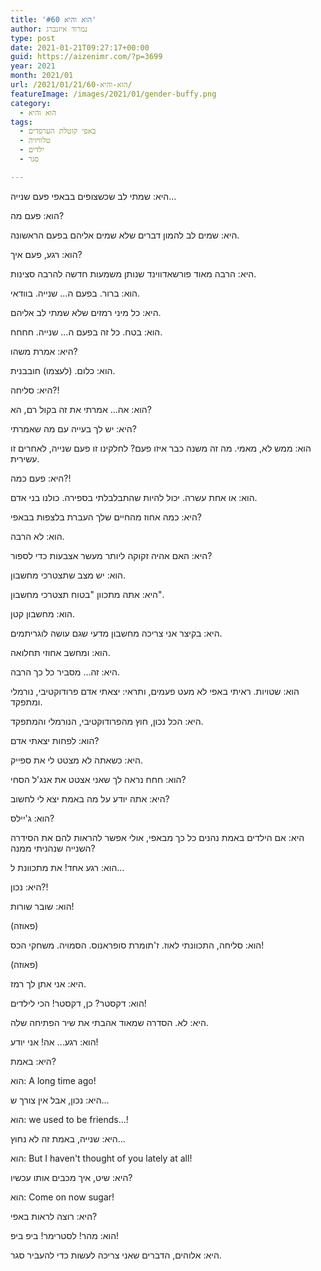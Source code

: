 ```yaml
---
title: 'הוא והיא #60'
author: נמרוד איזנברג
type: post
date: 2021-01-21T09:27:17+00:00
guid: https://aizenimr.com/?p=3699
year: 2021
month: 2021/01
url: /2021/01/21/הוא-והיא-60/
featureImage: /images/2021/01/gender-buffy.png
category:
  - הוא והיא
tags:
  - באפי קוטלת הערפדים
  - טלוויזיה
  - ילדים
  - סגר

---
```

היא: שמתי לב שכשצופים בבאפי פעם שנייה...

הוא: פעם מה?

היא: שמים לב להמון דברים שלא שמים אליהם בפעם הראשונה.

הוא: רגע, פעם איך?

היא: הרבה מאוד פורשאדווינד שנותן משמעות חדשה להרבה סצינות.

הוא: ברור. בפעם ה... שנייה. בוודאי.

היא: כל מיני רמזים שלא שמתי לב אליהם.

הוא: בטח. כל זה בפעם ה... שנייה. חחחח.

היא: אמרת משהו?

הוא: כלום. (לעצמו) חובבנית.

היא: סליחה?!

הוא: אה... אמרתי את זה בקול רם, הא?

היא: יש לך בעייה עם מה שאמרתי?

הוא: ממש לא, מאמי. מה זה משנה כבר איזו פעם? לחלקינו זו פעם שנייה, לאחרים זו עשירית.

היא: פעם כמה?!

הוא: או אחת עשרה. יכול להיות שהתבלבלתי בספירה. כולנו בני אדם.

היא: כמה אחוז מהחיים שלך העברת בלצפות בבאפי?

הוא: לא הרבה.

היא: האם אהיה זקוקה ליותר מעשר אצבעות כדי לספור?

הוא: יש מצב שתצטרכי מחשבון.

היא: אתה מתכוון "בטוח תצטרכי מחשבון".

הוא: מחשבון קטן.

היא: בקיצר אני צריכה מחשבון מדעי שגם עושה לוגריתמים.

הוא: ומחשב אחוזי תחלואה.

היא: זה... מסביר כל כך הרבה.

הוא: שטויות. ראיתי באפי לא מעט פעמים, ותראי: יצאתי אדם פרודוקטיבי, נורמלי ומתפקד.

היא: הכל נכון, חוץ מהפרודוקטיבי, הנורמלי והמתפקד.

הוא: לפחות יצאתי אדם?

היא: כשאתה לא מצטט לי את ספייק.

הוא: חחח נראה לך שאני אצטט את אנג'ל הסחי?

היא: אתה יודע על מה באמת יצא לי לחשוב?

הוא: ג'יילס?

היא: אם הילדים באמת נהנים כל כך מבאפי, אולי אפשר להראות להם את הסידרה השנייה שנהניתי ממנה?

הוא: רגע אחד! את מתכוונת ל...

היא: נכון?!

הוא: שובר שורות!

(פאוזה)

הוא: סליחה, התכוונתי לאוז. ז'תומרת סופראנוס. הסמויה. משחקי הכס!

(פאוזה)

היא: אני אתן לך רמז.

הוא: דקסטר? כן, דקסטר! הכי לילדים!

היא: לא. הסדרה שמאוד אהבתי את שיר הפתיחה שלה.

הוא: רגע... אה! אני יודע!

היא: באמת?

הוא: A long time ago!

היא: נכון, אבל אין צורך ש...

הוא: we used to be friends...!

היא: שנייה, באמת זה לא נחוץ...

הוא: But I haven't thought of you lately at all!

היא: שיט, איך מכבים אותו עכשיו?

הוא: Come on now sugar!

היא: רוצה לראות באפי?

הוא: מהר! לסטרימר! ביפ ביפ!

היא: אלוהים, הדברים שאני צריכה לעשות כדי להעביר סגר.

&nbsp;